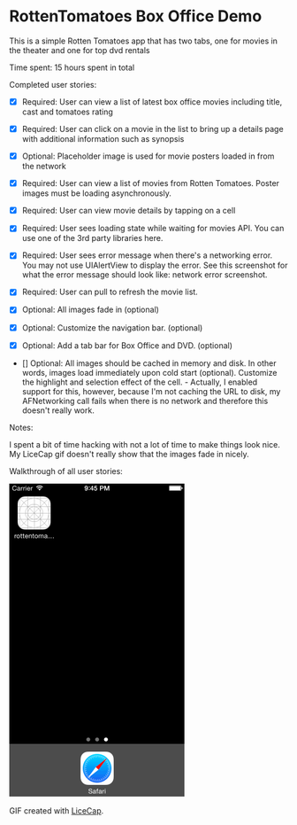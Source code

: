 # RottenTomatoes Box Office Demo

This is a simple Rotten Tomatoes app that has two tabs, one for movies in the theater and one for top dvd rentals

Time spent: 15 hours spent in total

Completed user stories:

 * [x] Required: User can view a list of latest box office movies including title, cast and tomatoes rating
 * [x] Required: User can click on a movie in the list to bring up a details page with additional information such as synopsis
 * [x] Optional: Placeholder image is used for movie posters loaded in from the network

 * [x] Required: User can view a list of movies from Rotten Tomatoes.  Poster images must be loading asynchronously.
 * [x] Required: User can view movie details by tapping on a cell
 * [x] Required: User sees loading state while waiting for movies API.  You can use one of the 3rd party libraries here.
 * [x] Required: User sees error message when there's a networking error.  You may not use UIAlertView to display the error.  See this screenshot for what the error message should look like: network error screenshot.
 * [x] Required: User can pull to refresh the movie list.
 * [x] Optional: All images fade in (optional)
 * [x] Optional: Customize the navigation bar. (optional)
 * [x] Optional: Add a tab bar for Box Office and DVD. (optional)
 * [] Optional: All images should be cached in memory and disk. In other words, images load immediately upon cold start (optional).
Customize the highlight and selection effect of the cell. - Actually, I enabled support for this, however, because I'm not caching the URL to disk, my AFNetworking call fails when there is no network and therefore this doesn't really work.
 
Notes:

I spent a bit of time hacking with not a lot of time to make things look nice. My LiceCap gif doesn't really show that the images fade in nicely. 

Walkthrough of all user stories:

![Video Walkthrough](UserStoriesWeek1.gif)

GIF created with [LiceCap](http://www.cockos.com/licecap/).
